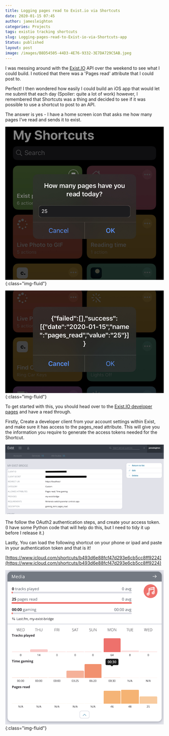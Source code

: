 ```yaml
---
title: Logging pages read to Exist.io via Shortcuts
date: 2020-01-15 07:45
author: jamesleighton
categories: Projects
tags: existio tracking shortcuts
slug: Logging-pages-read-to-Exist-io-via-Shortcuts-app
Status: published
layout: post
image: /images/B8D54505-44D3-4E76-9332-3E7DA729C5AB.jpeg
---
```


I was messing around with the [Exist.IO](http://exist.IO) API over the weekend to see what I could build. I noticed that there was a 'Pages read' attribute that I could post to.

Perfect! I then wondered how easily I could build an iOS app that would let me submit that each day (Spoiler: quite a lot of work) however, I remembered that Shortcuts was a thing and decided to see if it was possible to use a shortcut to post to an API.

The answer is yes - I have a home screen icon that asks me how many pages I've read and sends it to exist.

![Shortcut App - Prompt to enter pages read](/images/B8D54505-44D3-4E76-9332-3E7DA729C5AB.jpeg){:class="img-fluid"}

![Successful Log to Exist.io](/images/BAA4505E-F3F0-47F6-A073-2D5956EC3946.jpeg){:class="img-fluid"}

To get started with this, you should head over to the [Exist.IO developer pages](http://developer.exist.io/) and have a read through.

Firstly, Create a developer client from your account settings within Exist, and make sure it has access to the pages_read attribute. This will give you the information you require to generate the access tokens needed for the Shortcut.

<a href="/images/Screenshot_2020-01-15_at_07.40.00.png" data-toggle="lightbox" data-title="Exist Developer Dashboard!" data-gallery="example-gallery">
    <img src="/images/Screenshot_2020-01-15_at_07.40.00.png" class="img-fluid">
</a>

The follow the OAuth2 authentication steps, and create your access token. (I have some Python code that will help do this, but I need to tidy it up before I release it.)

Lastly, You can load the following shortcut on your phone or ipad and paste in your authentication token and that is it!

[https://www.icloud.com/shortcuts/b493d6e88fcf47d293e6cb5cc8ff9224](https://www.icloud.com/shortcuts/b493d6e88fcf47d293e6cb5cc8ff9224)

![Exist Dashboard](/images/pages-read2.png){:class="img-fluid"}
